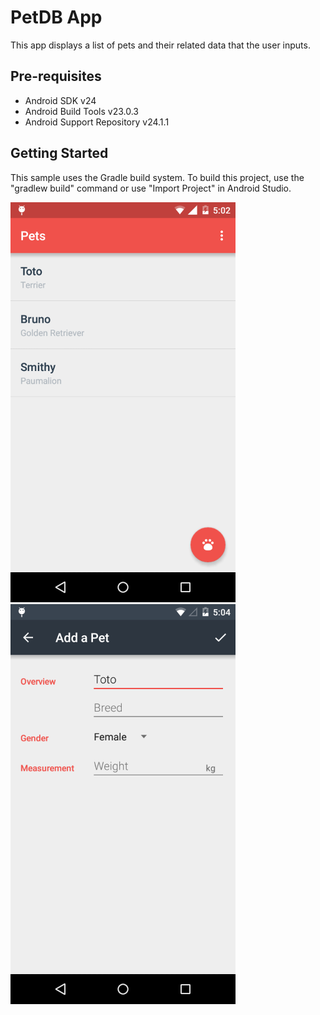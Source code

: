 PetDB App
===================================

This app displays a list of pets and their related data that the user inputs.

Pre-requisites
--------------

- Android SDK v24
- Android Build Tools v23.0.3
- Android Support Repository v24.1.1

Getting Started
---------------

This sample uses the Gradle build system. To build this project, use the
"gradlew build" command or use "Import Project" in Android Studio.


<img src="https://github.com/chauhan-abhi/PetDB-App/blob/master/screenshots/device-2017-08-18-170347.png" alt="alt text" width="360" height="640">

<img src="https://github.com/chauhan-abhi/PetDB-App/blob/master/screenshots/device-2017-08-18-170433.png" alt="alt text" width="360" height="640">
